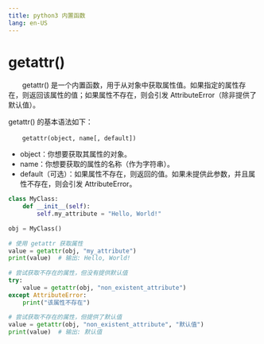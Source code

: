 ```yaml
---
title: python3 内置函数
lang: en-US
---
```

# getattr()

&emsp;&emsp;getattr() 是一个内置函数，用于从对象中获取属性值。如果指定的属性存在，则返回该属性的值；如果属性不存在，则会引发 AttributeError（除非提供了默认值）。

getattr() 的基本语法如下：

&emsp;&emsp;`getattr(object, name[, default])`
- object：你想要获取其属性的对象。
- name：你想要获取的属性的名称（作为字符串）。
- default（可选）：如果属性不存在，则返回的值。如果未提供此参数，并且属性不存在，则会引发 AttributeError。

```python
class MyClass:  
    def __init__(self):  
        self.my_attribute = "Hello, World!"  
  
obj = MyClass()  
  
# 使用 getattr 获取属性  
value = getattr(obj, "my_attribute")  
print(value)  # 输出: Hello, World!  
  
# 尝试获取不存在的属性，但没有提供默认值  
try:  
    value = getattr(obj, "non_existent_attribute")  
except AttributeError:  
    print("该属性不存在")  
  
# 尝试获取不存在的属性，但提供了默认值  
value = getattr(obj, "non_existent_attribute", "默认值")  
print(value)  # 输出: 默认值

```
